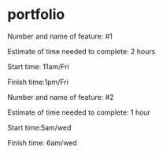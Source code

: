 # portfolio
Number and name of feature: #1

Estimate of time needed to complete: 2 hours

Start time: 11am/Fri

Finish time:1pm/Fri

Number and name of feature: #2

Estimate of time needed to complete: 1 hour

Start time:5am/wed

Finish time: 6am/wed